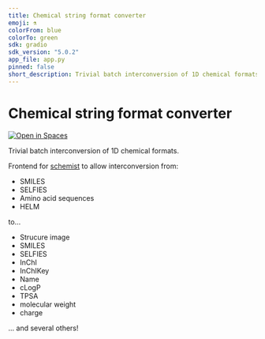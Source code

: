 ```yaml
---
title: Chemical string format converter
emoji: ⚗️
colorFrom: blue
colorTo: green
sdk: gradio
sdk_version: "5.0.2"
app_file: app.py
pinned: false
short_description: Trivial batch interconversion of 1D chemical formats.
---
```

# Chemical string format converter

[![Open in Spaces](https://huggingface.co/datasets/huggingface/badges/resolve/main/open-in-hf-spaces-md-dark.svg)](https://huggingface.co/spaces/scbirlab/chem-converter)

Trivial batch interconversion of 1D chemical formats.

Frontend for [schemist](https://github.com/scbirlab/schemist) to allow interconversion from:

- SMILES
- SELFIES
- Amino acid sequences
- HELM

to...

- Strucure image
- SMILES
- SELFIES
- InChI
- InChIKey
- Name 
- cLogP
- TPSA
- molecular weight
- charge

... and several others!